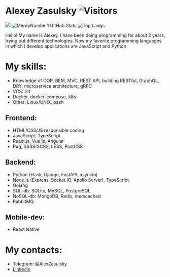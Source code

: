 # Alexey Zasulsky ![Visitors](https://visitor-badge.glitch.me/badge?page_id=MerdyNumber1) 

![](https://www.codewars.com/users/sampekmoy/badges/large)
![MerdyNumber1 GitHub Stats](https://github-readme-stats.vercel.app/api?username=MerdyNumber1&count_private=true&hide=contribs&show_icons=true&theme=default&layout=compact)
![Top Langs](https://github-readme-stats.vercel.app/api/top-langs/?username=MerdyNumber1&count_private=false&hide=tsql&langs_count=7&theme=default&layout=compact)

Hello! My name is Alexey, I have been doing programming for about 2 years, trying out different technologies. Now my favorite programming languages in which I develop applications are JavaScript and Python

# My skills:
 - Knowledge of OOP, BEM, MVC, REST API, building RESTful, GraphQL, DRY, microservice architecture, gRPC
 - VCS: Git
 - Docker, docker-compose, k8s
 - Other: Linux/UNIX, bash
## Frontend:
 - HTML/CSS/JS responsible coding
 - JavaScript, TypeScript
 - React.js, Vue.js, Angular 
 - Pug, SASS/SCSS, LESS, PostCSS
## Backend:
 - Python (Flask, Django, FastAPI, asyncio)
 - Node.js (Express, Socket.IO, Apollo Server), TypeScript
 - Golang
 - SQL-db: SQLite, MySQL, PostgreSQL
 - NoSQL-db: MongoDB, Redis, memcached
 - RabbitMQ
## Mobile-dev:
 - React Native

# My contacts:
 - Telegram: @AlexZasulsky
 - [Linkedin](https://www.linkedin.com/in/alexey-zasulsky-1b755b201/)
